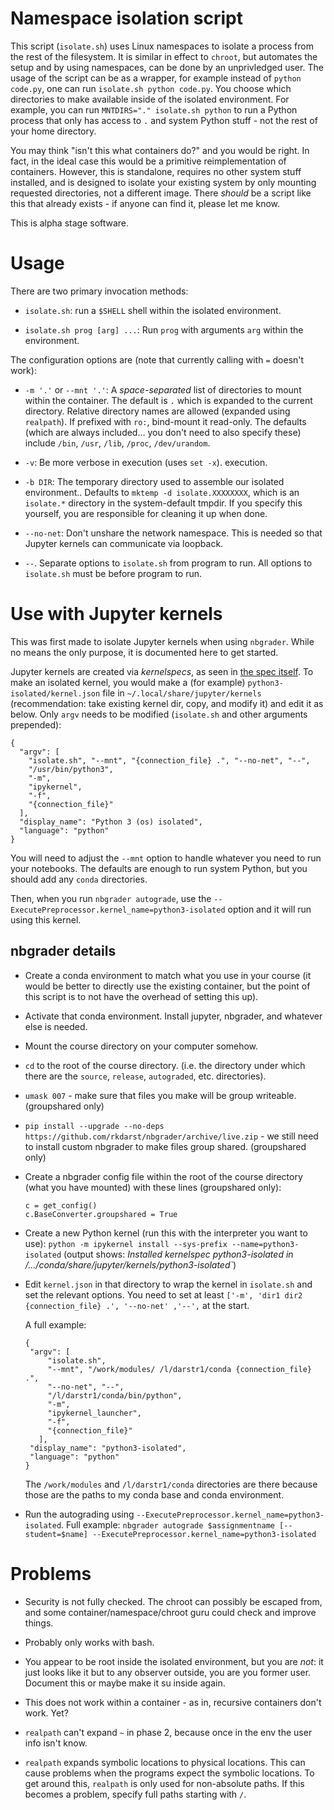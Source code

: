 Namespace isolation script
==========================

This script (`isolate.sh`) uses Linux namespaces to isolate a process
from the rest of the filesystem.  It is similar in effect to `chroot`,
but automates the setup and by using namespaces, can be done by an
unprivledged user.  The usage of the script can be as a wrapper, for
example instead of `python code.py`, one can run `isolate.sh python
code.py`.  You choose which directories to make available inside of
the isolated environment.  For example, you can run `MNTDIRS="."
isolate.sh python` to run a Python process that only has access to `.`
and system Python stuff - not the rest of your home directory.

You may think "isn't this what containers do?" and you would be right.
In fact, in the ideal case this would be a primitive reimplementation
of containers.  However, this is standalone, requires no other system
stuff installed, and is designed to isolate your existing system by
only mounting requested directories, not a different image.  There
*should* be a script like this that already exists - if anyone can
find it, please let me know.

This is alpha stage software.

Usage
=====

There are two primary invocation methods:

- `isolate.sh`: run a `$SHELL` shell within the isolated environment.

- `isolate.sh prog [arg] ...`: Run `prog` with arguments `arg` within
  the environment.


The configuration options are (note that currently calling with `=`
doesn't work):

- `-m '.'` or `--mnt '.'`: A *space-separated* list of directories to
  mount within the container.  The default is `.` which is expanded to
  the current directory.  Relative directory names are allowed
  (expanded using `realpath`).  If prefixed with `ro:`, bind-mount it
  read-only.  The defaults (which are always included... you don't
  need to also specify these) include `/bin`, `/usr`, `/lib`, `/proc`,
  `/dev/urandom`.

- `-v`: Be more verbose in execution (uses `set -x`).
  execution.

- `-b DIR`:  The temporary directory used to assemble our
  isolated environment..  Defaults to `mktemp -d isolate.XXXXXXXX`,
  which is an `isolate.*` directory in the system-default tmpdir.  If
  you specify this yourself, you are responsible for cleaning it up
  when done.

- `--no-net`: Don't unshare the network namespace.  This is needed so
  that Jupyter kernels can communicate via loopback.

- `--`.  Separate options to `isolate.sh` from program to run.  All
  options to `isolate.sh` must be before program to run.


Use with Jupyter kernels
========================

This was first made to isolate Jupyter kernels when using `nbgrader`.
While no means the only purpose, it is documented here to get started.

Jupyter kernels are created via *kernelspecs*, as seen in
[the spec itself](https://jupyter-client.readthedocs.io/en/stable/kernels.html#kernel-specs).
To make an isolated kernel, you would make a (for example)
`python3-isolated/kernel.json` file in
`~/.local/share/jupyter/kernels` (recommendation: take existing kernel
dir, copy, and modify it) and edit it as below.  Only `argv` needs to
be modified (`isolate.sh` and other arguments prepended):

```
{
  "argv": [
    "isolate.sh", "--mnt", "{connection_file} .", "--no-net", "--",
    "/usr/bin/python3",
    "-m",
    "ipykernel",
    "-f",
    "{connection_file}"
  ],
  "display_name": "Python 3 (os) isolated",
  "language": "python"
}
```

You will need to adjust the `--mnt` option to handle whatever you need
to run your notebooks.  The defaults are enough to run system Python,
but you should add any `conda` directories.

Then, when you run `nbgrader autograde`, use the
`--ExecutePreprocessor.kernel_name=python3-isolated` option and it
will run using this kernel.

nbgrader details
----------------

* Create a conda environment to match what you use in your course (it
  would be better to directly use the existing container, but the
  point of this script is to not have the overhead of setting this
  up).

* Activate that conda environment.  Install jupyter, nbgrader, and
  whatever else is needed.

* Mount the course directory on your computer somehow.

* `cd` to the root of the course directory.  (i.e. the directory under
  which there are the `source`, `release`, `autograded`,
  etc. directories).

* `umask 007` - make sure that files you make will be group
  writeable.  (groupshared only)

* `pip install --upgrade --no-deps
  https://github.com/rkdarst/nbgrader/archive/live.zip` - we still
  need to install custom nbgrader to make files group shared.
  (groupshared only)

* Create a nbgrader config file within the root of the course
  directory (what you have mounted) with these lines (groupshared
  only):

      c = get_config()
      c.BaseConverter.groupshared = True

* Create a new Python kernel (run this with the interpreter you want
  to use): `python -m ipykernel install
  --sys-prefix --name=python3-isolated` (output shows: *Installed
  kernelspec python3-isolated in
  /.../conda/share/jupyter/kernels/python3-isolated`*)

* Edit `kernel.json` in that directory to wrap the kernel in
  `isolate.sh` and set the relevant options.  You need to set at least
  `['-m', 'dir1 dir2 {connection_file} .', '--no-net' ,'--',` at the start.

  A full example:

      {
       "argv": [
           "isolate.sh",
           "--mnt", "/work/modules/ /l/darstr1/conda {connection_file} .",
           "--no-net", "--",
           "/l/darstr1/conda/bin/python",
           "-m",
           "ipykernel_launcher",
           "-f",
           "{connection_file}"
         ],
       "display_name": "python3-isolated",
       "language": "python"
      }

  The `/work/modules` and `/l/darstr1/conda` directories are there
  because those are the paths to my conda base and conda environment.


* Run the autograding using
  `--ExecutePreprocessor.kernel_name=python3-isolated`.  Full example: `nbgrader
  autograde $assignmentname [--student=$name]
  --ExecutePreprocessor.kernel_name=python3-isolated`




Problems
========

- Security is not fully checked.  The chroot can possibly be escaped
  from, and some container/namespace/chroot guru could check and
  improve things.

- Probably only works with bash.

- You appear to be root inside the isolated environment, but you are
  *not*: it just looks like it but to any observer outside, you are you
  former user.  Document this or maybe make it su inside again.

- This does not work within a container - as in, recursive containers
  don't work.  Yet?

- `realpath` can't expand `~` in phase 2, because once in the env
  the user info isn't know.

- `realpath` expands symbolic locations to physical locations.  This
  can cause problems when the programs expect the symbolic locations.
  To get around this, `realpath` is only used for non-absolute paths.
  If this becomes a problem, specify full paths starting with `/`.
